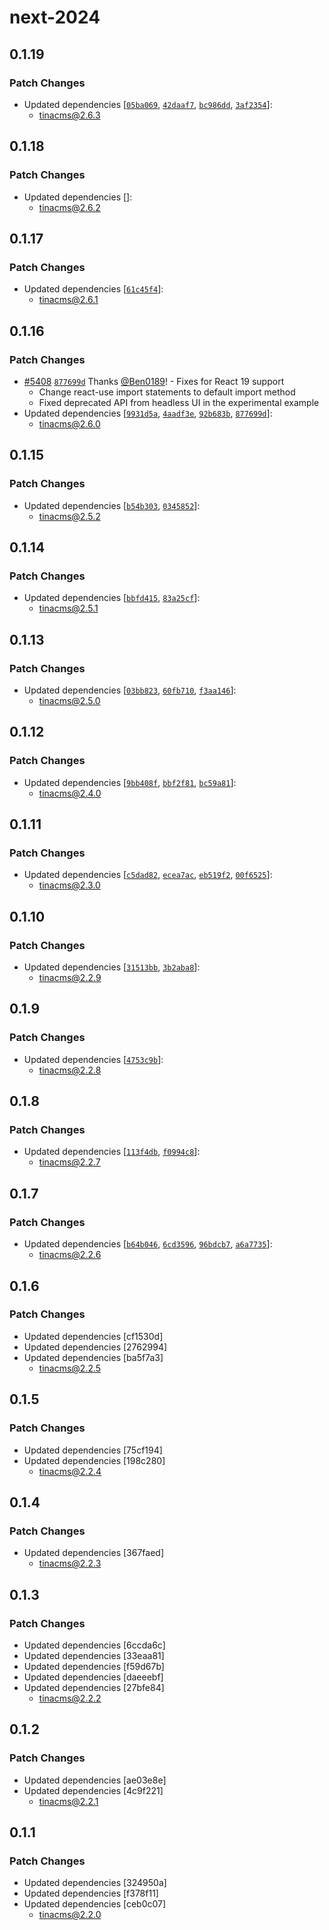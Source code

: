 # next-2024

## 0.1.19

### Patch Changes

- Updated dependencies [[`05ba069`](https://github.com/tinacms/tinacms/commit/05ba0692a7e990fbb671177829562869d517e7c1), [`42daaf7`](https://github.com/tinacms/tinacms/commit/42daaf7af125da265d2c5998168e9c7345dc0a59), [`bc986dd`](https://github.com/tinacms/tinacms/commit/bc986dd48f9a7da264281b55926ec51ce1068bb7), [`3af2354`](https://github.com/tinacms/tinacms/commit/3af23542b984c10e138d0cf10a165d50b99bb0e9)]:
  - tinacms@2.6.3

## 0.1.18

### Patch Changes

- Updated dependencies []:
  - tinacms@2.6.2

## 0.1.17

### Patch Changes

- Updated dependencies [[`61c45f4`](https://github.com/tinacms/tinacms/commit/61c45f49a2abe82336b661dedbbe2a15d0f3da05)]:
  - tinacms@2.6.1

## 0.1.16

### Patch Changes

- [#5408](https://github.com/tinacms/tinacms/pull/5408) [`877699d`](https://github.com/tinacms/tinacms/commit/877699d08b3e2c2470742a3acf25d02a95e440b3) Thanks [@Ben0189](https://github.com/Ben0189)! - Fixes for React 19 support
  - Change react-use import statements to default import method
  - Fixed deprecated API from headless UI in the experimental example
- Updated dependencies [[`9931d5a`](https://github.com/tinacms/tinacms/commit/9931d5a0d7e5e9e5165170047cf5653041bddd7a), [`4aadf3e`](https://github.com/tinacms/tinacms/commit/4aadf3ee0b5e7ba6614baee9507a3b51abc92053), [`92b683b`](https://github.com/tinacms/tinacms/commit/92b683bd3d73b47271eee5b8ff648ed4dcde51e3), [`877699d`](https://github.com/tinacms/tinacms/commit/877699d08b3e2c2470742a3acf25d02a95e440b3)]:
  - tinacms@2.6.0

## 0.1.15

### Patch Changes

- Updated dependencies [[`b54b303`](https://github.com/tinacms/tinacms/commit/b54b303a8290528230dc83d8fb1b7535df7199f6), [`0345852`](https://github.com/tinacms/tinacms/commit/0345852e3a7568b61a1417cd037715ab0d0dca01)]:
  - tinacms@2.5.2

## 0.1.14

### Patch Changes

- Updated dependencies [[`bbfd415`](https://github.com/tinacms/tinacms/commit/bbfd415762a8b2c62b7653b497b94d67aaa8501a), [`83a25cf`](https://github.com/tinacms/tinacms/commit/83a25cf61b736e1867d37bee37f7514d349e4427)]:
  - tinacms@2.5.1

## 0.1.13

### Patch Changes

- Updated dependencies [[`03bb823`](https://github.com/tinacms/tinacms/commit/03bb8237df87dab9da503818b839d44209263a48), [`60fb710`](https://github.com/tinacms/tinacms/commit/60fb710addd539860eb7ba39196e02f3bb5f08c1), [`f3aa146`](https://github.com/tinacms/tinacms/commit/f3aa1465423101520bd05939249228c8d8b2a0df)]:
  - tinacms@2.5.0

## 0.1.12

### Patch Changes

- Updated dependencies [[`9bb408f`](https://github.com/tinacms/tinacms/commit/9bb408f1c45ecb1fd8e39faac652c4b342f74967), [`bbf2f81`](https://github.com/tinacms/tinacms/commit/bbf2f81143eb400faf8aa4dff33b8a58fa5059c8), [`bc59a81`](https://github.com/tinacms/tinacms/commit/bc59a819e1e68e48de027c4fac72551ca109185d)]:
  - tinacms@2.4.0

## 0.1.11

### Patch Changes

- Updated dependencies [[`c5dad82`](https://github.com/tinacms/tinacms/commit/c5dad82a3f1fc4f7686f1503a7894dfacffa8c36), [`ecea7ac`](https://github.com/tinacms/tinacms/commit/ecea7ac5e1c087954eaaf873df3a563ca08f3e47), [`eb519f2`](https://github.com/tinacms/tinacms/commit/eb519f27a4c0fe1b05c361db2c1fe2337e6c4e12), [`00f6525`](https://github.com/tinacms/tinacms/commit/00f6525871c7c6bd40091424337df72c7bfcf783)]:
  - tinacms@2.3.0

## 0.1.10

### Patch Changes

- Updated dependencies [[`31513bb`](https://github.com/tinacms/tinacms/commit/31513bb473cd1d349a3711ef7c5075cf9d03f121), [`3b2aba8`](https://github.com/tinacms/tinacms/commit/3b2aba80ac14a512592f67a04f9e1792667db9dd)]:
  - tinacms@2.2.9

## 0.1.9

### Patch Changes

- Updated dependencies [[`4753c9b`](https://github.com/tinacms/tinacms/commit/4753c9b53854d19212229f985bc445b2794fad9a)]:
  - tinacms@2.2.8

## 0.1.8

### Patch Changes

- Updated dependencies [[`113f4db`](https://github.com/tinacms/tinacms/commit/113f4db4b5d5b7d4b95d612eca56f815f41b4f8c), [`f0994c8`](https://github.com/tinacms/tinacms/commit/f0994c8f49122cd9d784bf47171715c529d2528f)]:
  - tinacms@2.2.7

## 0.1.7

### Patch Changes

- Updated dependencies [[`b64b046`](https://github.com/tinacms/tinacms/commit/b64b046dc67ae948513057f855b156ce0cf250d8), [`6cd3596`](https://github.com/tinacms/tinacms/commit/6cd35967ab0d34851be44199bc9821b128fcfc75), [`96bdcb7`](https://github.com/tinacms/tinacms/commit/96bdcb79b30e96056c7b19614be260a6c3ef00da), [`a6a7735`](https://github.com/tinacms/tinacms/commit/a6a77351b97589c60de69445a9eb2ea57beb4343)]:
  - tinacms@2.2.6

## 0.1.6

### Patch Changes

- Updated dependencies [cf1530d]
- Updated dependencies [2762994]
- Updated dependencies [ba5f7a3]
  - tinacms@2.2.5

## 0.1.5

### Patch Changes

- Updated dependencies [75cf194]
- Updated dependencies [198c280]
  - tinacms@2.2.4

## 0.1.4

### Patch Changes

- Updated dependencies [367faed]
  - tinacms@2.2.3

## 0.1.3

### Patch Changes

- Updated dependencies [6ccda6c]
- Updated dependencies [33eaa81]
- Updated dependencies [f59d67b]
- Updated dependencies [daeeebf]
- Updated dependencies [27bfe84]
  - tinacms@2.2.2

## 0.1.2

### Patch Changes

- Updated dependencies [ae03e8e]
- Updated dependencies [4c9f221]
  - tinacms@2.2.1

## 0.1.1

### Patch Changes

- Updated dependencies [324950a]
- Updated dependencies [f378f11]
- Updated dependencies [ceb0c07]
  - tinacms@2.2.0
